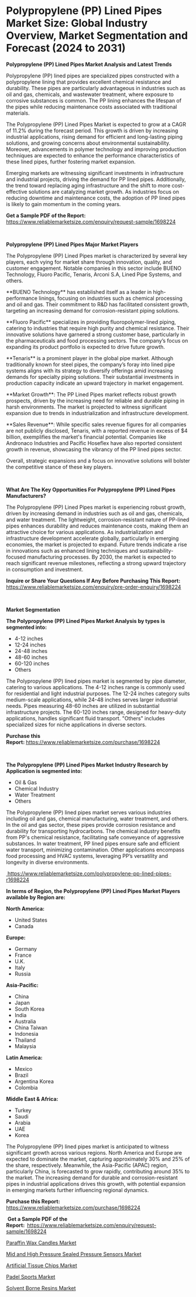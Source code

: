 <p><h1>Polypropylene (PP) Lined Pipes Market Size: Global Industry Overview, Market Segmentation and Forecast (2024 to 2031)</h1></p><p><strong>Polypropylene (PP) Lined Pipes Market Analysis and Latest Trends</strong></p>
<p><p>Polypropylene (PP) lined pipes are specialized pipes constructed with a polypropylene lining that provides excellent chemical resistance and durability. These pipes are particularly advantageous in industries such as oil and gas, chemicals, and wastewater treatment, where exposure to corrosive substances is common. The PP lining enhances the lifespan of the pipes while reducing maintenance costs associated with traditional materials.</p><p>The Polypropylene (PP) Lined Pipes Market is expected to grow at a CAGR of 11.2% during the forecast period. This growth is driven by increasing industrial applications, rising demand for efficient and long-lasting piping solutions, and growing concerns about environmental sustainability. Moreover, advancements in polymer technology and improving production techniques are expected to enhance the performance characteristics of these lined pipes, further fostering market expansion.</p><p>Emerging markets are witnessing significant investments in infrastructure and industrial projects, driving the demand for PP lined pipes. Additionally, the trend toward replacing aging infrastructure and the shift to more cost-effective solutions are catalyzing market growth. As industries focus on reducing downtime and maintenance costs, the adoption of PP lined pipes is likely to gain momentum in the coming years.</p></p>
<p><strong>Get a Sample PDF of the Report:&nbsp;</strong> <a href="https://www.reliablemarketsize.com/enquiry/request-sample/1698224?utm_campaign=1140&utm_medium=2&utm_source=Github&utm_content=ia&utm_term=04102024&utm_id=polypropylene-pp-lined-pipes">https://www.reliablemarketsize.com/enquiry/request-sample/1698224</a></p>
<p>&nbsp;</p>
<p><strong>Polypropylene (PP) Lined Pipes Major Market Players</strong></p>
<p><p>The Polypropylene (PP) Lined Pipes market is characterized by several key players, each vying for market share through innovation, quality, and customer engagement. Notable companies in this sector include BUENO Technology, Fluoro Pacific, Tenaris, Arconi S.A, Lined Pipe Systems, and others. </p><p>**BUENO Technology** has established itself as a leader in high-performance linings, focusing on industries such as chemical processing and oil and gas. Their commitment to R&D has facilitated consistent growth, targeting an increasing demand for corrosion-resistant piping solutions.</p><p>**Fluoro Pacific** specializes in providing fluoropolymer-lined piping, catering to industries that require high purity and chemical resistance. Their innovative solutions have garnered a strong customer base, particularly in the pharmaceuticals and food processing sectors. The company’s focus on expanding its product portfolio is expected to drive future growth.</p><p>**Tenaris** is a prominent player in the global pipe market. Although traditionally known for steel pipes, the company’s foray into lined pipe systems aligns with its strategy to diversify offerings amid increasing demands for specialty piping solutions. Their substantial investments in production capacity indicate an upward trajectory in market engagement.</p><p>**Market Growth**: The PP Lined Pipes market reflects robust growth prospects, driven by the increasing need for reliable and durable piping in harsh environments. The market is projected to witness significant expansion due to trends in industrialization and infrastructure development.</p><p>**Sales Revenue**: While specific sales revenue figures for all companies are not publicly disclosed, Tenaris, with a reported revenue in excess of $4 billion, exemplifies the market's financial potential. Companies like Andronaco Industries and Pacific Hoseflex have also reported consistent growth in revenue, showcasing the vibrancy of the PP lined pipes sector. </p><p>Overall, strategic expansions and a focus on innovative solutions will bolster the competitive stance of these key players.</p></p>
<p>&nbsp;</p>
<p><strong>What Are The Key Opportunities For Polypropylene (PP) Lined Pipes Manufacturers?</strong></p>
<p><p>The Polypropylene (PP) Lined Pipes market is experiencing robust growth, driven by increasing demand in industries such as oil and gas, chemicals, and water treatment. The lightweight, corrosion-resistant nature of PP-lined pipes enhances durability and reduces maintenance costs, making them an attractive choice for various applications. As industrialization and infrastructure development accelerate globally, particularly in emerging economies, the market is projected to expand. Future trends indicate a rise in innovations such as enhanced lining techniques and sustainability-focused manufacturing processes. By 2030, the market is expected to reach significant revenue milestones, reflecting a strong upward trajectory in consumption and investment.</p></p>
<p><strong>Inquire or Share Your Questions If Any Before Purchasing This Report:</strong> <a href="https://www.reliablemarketsize.com/enquiry/pre-order-enquiry/1698224?utm_campaign=1140&utm_medium=2&utm_source=Github&utm_content=ia&utm_term=04102024&utm_id=polypropylene-pp-lined-pipes">https://www.reliablemarketsize.com/enquiry/pre-order-enquiry/1698224</a></p>
<p>&nbsp;</p>
<p><strong>Market Segmentation</strong></p>
<p><strong>The Polypropylene (PP) Lined Pipes Market Analysis by types is segmented into:</strong></p>
<p><ul><li>4-12 inches</li><li>12-24 inches</li><li>24-48 inches</li><li>48-60 inches</li><li>60-120 inches</li><li>Others</li></ul></p>
<p><p>The Polypropylene (PP) lined pipes market is segmented by pipe diameter, catering to various applications. The 4-12 inches range is commonly used for residential and light industrial purposes. The 12-24 inches category suits medium-scale applications, while 24-48 inches serves larger industrial needs. Pipes measuring 48-60 inches are utilized in substantial infrastructure projects. The 60-120 inches range, designed for heavy-duty applications, handles significant fluid transport. "Others" includes specialized sizes for niche applications in diverse sectors.</p></p>
<p><strong>Purchase this Report:&nbsp;</strong><a href="https://www.reliablemarketsize.com/purchase/1698224?utm_campaign=1140&utm_medium=2&utm_source=Github&utm_content=ia&utm_term=04102024&utm_id=polypropylene-pp-lined-pipes">https://www.reliablemarketsize.com/purchase/1698224</a></p>
<p>&nbsp;</p>
<p><strong>The Polypropylene (PP) Lined Pipes Market Industry Research by Application is segmented into:</strong></p>
<p><ul><li>Oil & Gas</li><li>Chemical Industry</li><li>Water Treatment</li><li>Others</li></ul></p>
<p><p>The Polypropylene (PP) lined pipes market serves various industries including oil and gas, chemical manufacturing, water treatment, and others. In the oil and gas sector, these pipes provide corrosion resistance and durability for transporting hydrocarbons. The chemical industry benefits from PP's chemical resistance, facilitating safe conveyance of aggressive substances. In water treatment, PP lined pipes ensure safe and efficient water transport, minimizing contamination. Other applications encompass food processing and HVAC systems, leveraging PP’s versatility and longevity in diverse environments.</p></p>
<p><a href="https://www.reliablemarketsize.com/polypropylene-pp-lined-pipes-r1698224?utm_campaign=1140&utm_medium=2&utm_source=Github&utm_content=ia&utm_term=04102024&utm_id=polypropylene-pp-lined-pipes">&nbsp;https://www.reliablemarketsize.com/polypropylene-pp-lined-pipes-r1698224</a></p>
<p><strong>In terms of Region, the Polypropylene (PP) Lined Pipes Market Players available by Region are:</strong></p>
<p>
    <p> <strong> North America: </strong>
        <ul>
            <li>United States</li>
            <li>Canada</li>
        </ul>
        </p> 
    <p> <strong> Europe: </strong>
        <ul>
            <li>Germany</li>
            <li>France</li>
            <li>U.K.</li>
            <li>Italy</li>
            <li>Russia</li>
        </ul>
        </p> 
    <p> <strong> Asia-Pacific: </strong>
        <ul>
            <li>China</li>
            <li>Japan</li>
            <li>South Korea</li>
            <li>India</li>
            <li>Australia</li>
            <li>China Taiwan</li>
            <li>Indonesia</li>
            <li>Thailand</li>
            <li>Malaysia</li>
        </ul>
        </p> 
    <p> <strong> Latin America: </strong>
        <ul>
            <li>Mexico</li>
            <li>Brazil</li>
            <li>Argentina Korea</li>
            <li>Colombia</li>
        </ul>
        </p> 
    <p> <strong> Middle East & Africa: </strong>
        <ul>
            <li>Turkey</li>
            <li>Saudi</li>
            <li>Arabia</li>
            <li>UAE</li>
            <li>Korea</li>
        </ul>
    </p>
    </p>
<p><p>The Polypropylene (PP) lined pipes market is anticipated to witness significant growth across various regions. North America and Europe are expected to dominate the market, capturing approximately 30% and 25% of the share, respectively. Meanwhile, the Asia-Pacific (APAC) region, particularly China, is forecasted to grow rapidly, contributing around 35% to the market. The increasing demand for durable and corrosion-resistant pipes in industrial applications drives this growth, with potential expansion in emerging markets further influencing regional dynamics.</p></p>
<p><strong>Purchase this Report: </strong><a href="https://www.reliablemarketsize.com/purchase/1698224?utm_campaign=1140&utm_medium=2&utm_source=Github&utm_content=ia&utm_term=04102024&utm_id=polypropylene-pp-lined-pipes">https://www.reliablemarketsize.com/purchase/1698224</a></p>
<p>&nbsp;<strong>Get a Sample PDF of the Report:&nbsp;&nbsp;</strong><a href="https://www.reliablemarketsize.com/enquiry/request-sample/1698224?utm_campaign=1140&utm_medium=2&utm_source=Github&utm_content=ia&utm_term=04102024&utm_id=polypropylene-pp-lined-pipes">https://www.reliablemarketsize.com/enquiry/request-sample/1698224</a></p>
<p><strong></strong></p>
<p><p><a href="https://www.linkedin.com/pulse/emerging-trends-paraffin-wax-candles-market-global-outlook-future-jypne?utm_campaign=1140&utm_medium=2&utm_source=Github&utm_content=ia&utm_term=04102024&utm_id=polypropylene-pp-lined-pipes">Paraffin Wax Candles Market</a></p><p><a href="https://issuu.com/reportprime-2/docs/mid-and-high-pressure-sealed-pressu_d8230a9c2bd0c9?utm_campaign=1140&utm_medium=2&utm_source=Github&utm_content=ia&utm_term=04102024&utm_id=polypropylene-pp-lined-pipes">Mid and High Pressure Sealed Pressure Sensors Market</a></p><p><a href="https://issuu.com/reportprime-2/docs/artificial-tissue-chips-market-size_c270590327587f?utm_campaign=1140&utm_medium=2&utm_source=Github&utm_content=ia&utm_term=04102024&utm_id=polypropylene-pp-lined-pipes">Artificial Tissue Chips Market</a></p><p><a href="https://www.linkedin.com/pulse/investment-opportunities-padel-sports-sector-risk-analysis-roi-ejuoe?utm_campaign=1140&utm_medium=2&utm_source=Github&utm_content=ia&utm_term=04102024&utm_id=polypropylene-pp-lined-pipes">Padel Sports Market</a></p><p><a href="https://github.com/AKSHATREPORTPRIME/Market-Research-Report-List-6/blob/main/solvent-borne-resins-market.md?utm_campaign=1140&utm_medium=2&utm_source=Github&utm_content=ia&utm_term=04102024&utm_id=polypropylene-pp-lined-pipes">Solvent Borne Resins Market</a></p></p>